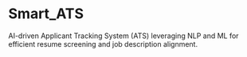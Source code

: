 # Smart_ATS
AI-driven Applicant Tracking System (ATS) leveraging NLP and ML for efficient resume screening and job description alignment.
